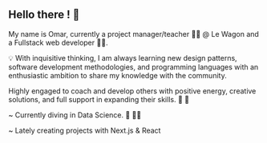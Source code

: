 ## Hello there ! :wave:	

My name is Omar, currently a project manager/teacher :teacher: @ Le Wagon and a Fullstack web developer :man_technologist:.

:bulb: With inquisitive thinking, I am always learning new design patterns, software development methodologies, and programming languages with an enthusiastic ambition to share my knowledge with the community.

Highly engaged to coach and develop others with positive energy, creative solutions, and full support in expanding their skills. :pray:	:raised_hands:	

~ Currently diving in Data Science. :open_book:	:man_technologist:	

~ Lately creating projects with Next.js & React 

